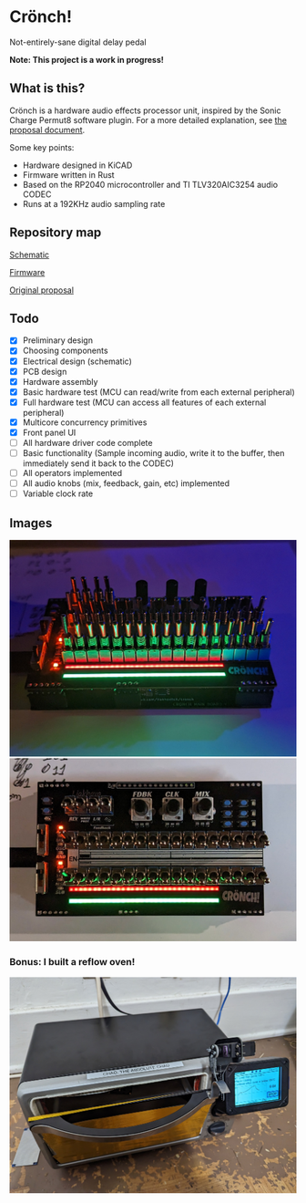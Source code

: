 # Crönch!
Not-entirely-sane digital delay pedal

**Note: This project is a work in progress!**

## What is this?
Crönch is a hardware audio effects processor unit, inspired by the Sonic Charge Permut8 software plugin. For a more detailed explanation, see [the proposal document](proposal/proposal.pdf).

Some key points:
- Hardware designed in KiCAD
- Firmware written in Rust
- Based on the RP2040 microcontroller and TI TLV320AIC3254 audio CODEC
- Runs at a 192KHz audio sampling rate

## Repository map
[Schematic](pcb/effectpedal/fabrication/schematic.pdf)

[Firmware](firmware/src)

[Original proposal](proposal/proposal.pdf)

## Todo
- [x] Preliminary design
- [X] Choosing components
- [X] Electrical design (schematic)
- [X] PCB design
- [X] Hardware assembly
- [X] Basic hardware test (MCU can read/write from each external peripheral)
- [X] Full hardware test (MCU can access all features of each external peripheral)
- [X] Multicore concurrency primitives
- [X] Front panel UI
- [ ] All hardware driver code complete
- [ ] Basic functionality (Sample incoming audio, write it to the buffer, then immediately send it back to the CODEC)
- [ ] All operators implemented
- [ ] All audio knobs (mix, feedback, gain, etc) implemented
- [ ] Variable clock rate

## Images
![Side](images/closeup.jpg)
![Front](images/topdown.jpg)
### Bonus: I built a reflow oven!
![Chad, the Absolute Chad](images/chad.jpg)
